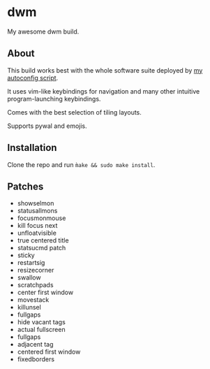 # dwm

My awesome dwm build.

## About
This build works best with the whole software suite deployed by [my autoconfig script](https://github.com/houman-rzk/autoconfig).

It uses vim-like keybindings for navigation and many other intuitive program-launching keybindings.

Comes with the best selection of tiling layouts.

Supports pywal and emojis.


## Installation
Clone the repo and run `m̀ake && sudo make install`.


## Patches
- showselmon
- statusallmons
- focusmonmouse
- kill focus next
- unfloatvisible
- true centered title
- statsucmd patch
- sticky
- restartsig
- resizecorner
- swallow
- scratchpads
- center first window
- movestack
- killunsel
- fullgaps
- hide vacant tags
- actual fullscreen
- fullgaps
- adjacent tag
- centered first window
- fixedborders
